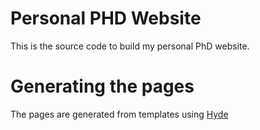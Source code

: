Personal PHD Website
====================

This is the source code to build my personal PhD website.

Generating the pages
====================

The pages are generated from templates using [Hyde](https://github.com/hyde/hyde)

